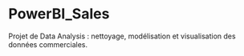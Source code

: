 # PowerBI_Sales
Projet de Data Analysis : nettoyage, modélisation et visualisation des données commerciales.
